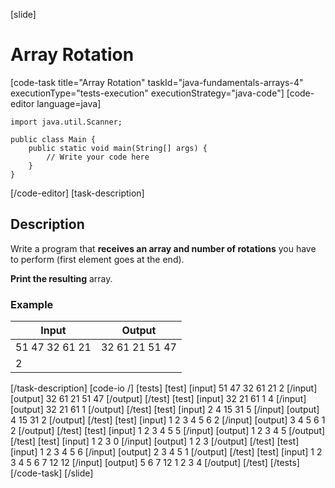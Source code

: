 [slide]
# Array Rotation
[code-task title="Array Rotation" taskId="java-fundamentals-arrays-4" executionType="tests-execution" executionStrategy="java-code"]
[code-editor language=java]
```
import java.util.Scanner;

public class Main {
    public static void main(String[] args) {
        // Write your code here
    }
}
```
[/code-editor]
[task-description]
## Description
Write a program that **receives an array and number of rotations** you have to perform (first element goes at the end).

**Print the resulting** array.

### Example
| **Input** | **Output** |
| --- | --- |
| 51 47 32 61 21 | 32 61 21 51 47 |
| 2 | |

[/task-description]
[code-io /]
[tests]
[test]
[input]
51 47 32 61 21
2
[/input]
[output]
32 61 21 51 47
[/output]
[/test]
[test]
[input]
32 21 61 1
4
[/input]
[output]
32 21 61 1
[/output]
[/test]
[test]
[input]
2 4 15 31
5
[/input]
[output]
4 15 31 2
[/output]
[/test]
[test]
[input]
1 2 3 4 5 6
2
[/input]
[output]
3 4 5 6 1 2
[/output]
[/test]
[test]
[input]
1 2 3 4 5
5
[/input]
[output]
1 2 3 4 5
[/output]
[/test]
[test]
[input]
1 2 3
0
[/input]
[output]
1 2 3
[/output]
[/test]
[test]
[input]
1 2 3 4 5
6
[/input]
[output]
2 3 4 5 1
[/output]
[/test]
[test]
[input]
1 2 3 4 5 6 7 12
12
[/input]
[output]
5 6 7 12 1 2 3 4
[/output]
[/test]
[/tests]
[/code-task]
[/slide]